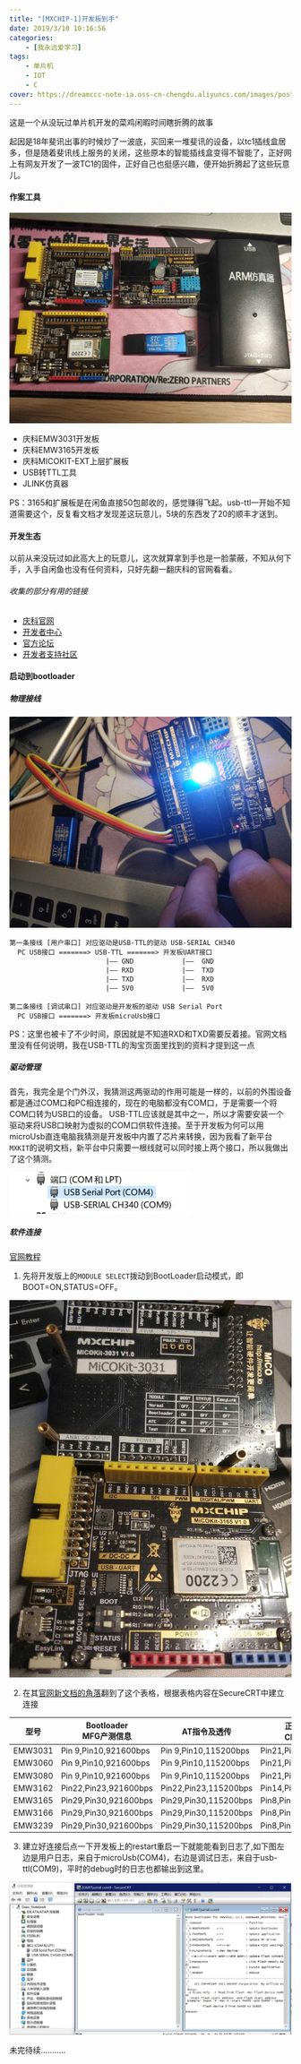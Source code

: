 ```yaml
---
title: "[MXCHIP-1]开发板到手"
date: 2019/3/10 10:16:56
categories: 
    - [我永远爱学习]
tags: 
    - 单片机
    - IOT
    - C
cover: https://dreamccc-note-ia.oss-cn-chengdu.aliyuncs.com/images/posts/[MXCHIP-1]开发板到手/title_s.jpg
---
```


这是一个从没玩过单片机开发的菜鸡闲暇时间瞎折腾的故事

起因是18年斐讯出事的时候炒了一波底，买回来一堆斐讯的设备，以tc1插线盒居多，但是随着斐讯线上服务的关闭，这些原本的智能插线盒变得不智能了，正好网上有网友开发了一波TC1的固件，正好自己也挺感兴趣，便开始折腾起了这些玩意儿。

<!--more-->


 #### 作案工具

![作案工具](/source/images/posts/[MXCHIP-1]开发板到手/1_s.jpg)

 - 庆科EMW3031开发板
 - 庆科EMW3165开发板
 - 庆科MICOKIT-EXT上层扩展板
 - USB转TTL工具
 - JLINK仿真器

 PS：3165和扩展板是在闲鱼直接50包邮收的，感觉赚得飞起。usb-ttl一开始不知道需要这个，反复看文档才发现差这玩意儿，5块的东西发了20的顺丰才送到。

 #### 开发生态

 以前从来没玩过如此高大上的玩意儿，这次就算拿到手也是一脸蒙蔽，不知从何下手，入手自闲鱼也没有任何资料，只好先翻一翻庆科的官网看看。
 
 ###### 收集的部分有用的链接

 - [庆科官网](https://www.mxchip.com/)
 - [开发者中心](http://developer.mxchip.com/) 
 - [官方论坛](http://mico.io/)
 - [开发者支持社区](http://bbs.mxchip.com/)

 #### 启动到bootloader

 ##### 物理接线

![物理接线](/source/images/posts/[MXCHIP-1]开发板到手/4_s.jpg)

```
第一条接线 [用户串口] 对应驱动是USB-TTL的驱动 USB-SERIAL CH340
  PC USB接口 =======> USB-TTL =======> 开发板UART接口
                        |—— GND            |——  GND         
                        |—— RXD            |——  TXD    
                        |—— TXD            |——  RXD    
                        |—— 5V0            |——  5V0    

第二条接线 [调试串口] 对应驱动是开发板的驱动 USB Serial Port
  PC USB接口 =======> 开发板microUsb接口 
 ```

PS：这里也被卡了不少时间，原因就是不知道RXD和TXD需要反着接。官网文档里没有任何说明，我在USB-TTL的淘宝页面里找到的资料才提到这一点

 ##### 驱动管理

首先，我完全是个门外汉，我猜测这两驱动的作用可能是一样的，以前的外围设备都是通过COM口和PC相连接的，现在的电脑都没有COM口，于是需要一个将COM口转为USB口的设备。
USB-TTL应该就是其中之一，所以才需要安装一个驱动来将USB口映射为虚拟的COM口供软件连接。至于开发板为何可以用microUsb直连电脑我猜测是开发板中内置了芯片来转换，因为我看了新平台`MXKIT`的说明文档，新平台中只需要一根线就可以同时接上两个接口，所以我做出了这个猜测。

![驱动管理](/source/images/posts/[MXCHIP-1]开发板到手/3.jpg)


 ##### 软件连接

[官网教程](http://developer.mxchip.com/handbooks/109)


1. 先将开发版上的`MODULE SELECT`拨动到BootLoader启动模式，即BOOT=ON,STATUS=OFF。


![软件连接](/source/images/posts/[MXCHIP-1]开发板到手/5_s.jpg)

2. 在其[官网新文档的角落](https://mxchip.yuque.com/books/share/8ac5e519-671d-4444-a93d-20e0aadfc793/ombbz2)翻到了这个表格，根据表格内容在SecureCRT中建立连接

| 型号  | Bootloader</br>MFG产测信息 | AT指令及透传      | 正常工作log</br>CLI调试命令 |
| ------- | ---------------------- | ---------------------- | ----------------------- |
| EMW3031 | Pin 9,Pin10,921600bps   | Pin 9,Pin10,115200bps | Pin21,Pin22,115200bps    |
| EMW3060 | Pin 9,Pin10,921600bps   | Pin 9,Pin10,115200bps | Pin21,Pin22,115200bps    |
| EMW3080 | Pin 9,Pin10,921600bps   | Pin 9,Pin10,115200bps | Pin21,Pin22,115200bps    |
| EMW3162 | Pin22,Pin23,921600bps  | Pin22,Pin23,115200bps  | Pin14,Pin4,115200bps     |
| EMW3165 | Pin29,Pin30,921600bps  | Pin29,Pin30,115200bps  | Pin8,Pin12,115200bps     |
| EMW3166 | Pin29,Pin30,921600bps  | Pin29,Pin30,115200bps  | Pin8,Pin12,115200bps     |
| EMW3239 | Pin29,Pin30,921600bps  | Pin29,Pin30,115200bps  | Pin8,Pin12,115200bps     |

3. 建立好连接后点一下开发板上的restart重启一下就能能看到日志了,如下图左边是用户日志，来自于microUsb(COM4)，右边是调试日志，来自于usb-ttl(COM9)，平时的debug时的日志也都输出到这里。

 ![Bootloader日志](/source/images/posts/[MXCHIP-1]开发板到手/6.jpg)
 
 
 
 未完待续...........
